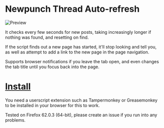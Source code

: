 # Newpunch Thread Auto-refresh

![Preview](https://tenrys.pw/ShareX/2018/Oct/iSM7.png)

It checks every few seconds for new posts, taking increasingly longer if nothing was found, and resetting on find.

If the script finds out a new page has started, it'll stop looking and tell you, as well as attempt to add a link to the new page in the page navigation.

Supports browser notifications if you leave the tab open, and even changes the tab title until you focus back into the page.

# [Install](https://github.com/Tenrys/newpunch-thread-autorefresh/raw/master/newpunch-thread-autorefresh.user.js)

You need a userscript extension such as Tampermonkey or Greasemonkey to be installed in your browser for this to work.

Tested on Firefox 62.0.3 (64-bit), please create an issue if you run into any problems.
